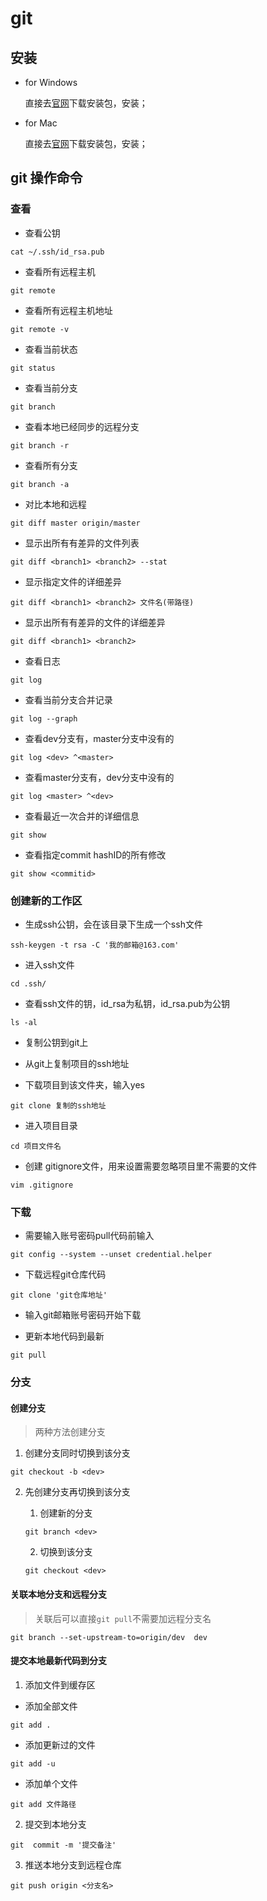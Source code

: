 # git
## 安装
- for Windows

  直接去[官网](https://git-scm.com/download/win)下载安装包，安装；

- for Mac

  直接去[官网](https://git-scm.com/download/mac)下载安装包，安装；

## git 操作命令

### 查看
- 查看公钥
```
cat ~/.ssh/id_rsa.pub
```

- 查看所有远程主机
```
git remote
```

- 查看所有远程主机地址
```
git remote -v
```

- 查看当前状态
```
git status
```

- 查看当前分支
```
git branch
```

- 查看本地已经同步的远程分支
```
git branch -r
```

- 查看所有分支
```
git branch -a
```

- 对比本地和远程
```
git diff master origin/master
```

- 显示出所有有差异的文件列表
```
git diff <branch1> <branch2> --stat
```

- 显示指定文件的详细差异
```
git diff <branch1> <branch2> 文件名(带路径)
```

- 显示出所有有差异的文件的详细差异
```
git diff <branch1> <branch2>
```

- 查看日志
```
git log
```

- 查看当前分支合并记录
```
git log --graph
```

- 查看dev分支有，master分支中没有的
```
git log <dev> ^<master>
```

- 查看master分支有，dev分支中没有的
```
git log <master> ^<dev>
```

- 查看最近一次合并的详细信息
```
git show
```

- 查看指定commit hashID的所有修改
```
git show <commitid>
```

### 创建新的工作区

- 生成ssh公钥，会在该目录下生成一个ssh文件
```
ssh-keygen -t rsa -C '我的邮箱@163.com'
```

- 进入ssh文件
```
cd .ssh/
```

- 查看ssh文件的钥，id_rsa为私钥，id_rsa.pub为公钥
```
ls -al
```

- 复制公钥到git上

- 从git上复制项目的ssh地址

- 下载项目到该文件夹，输入yes
```
git clone 复制的ssh地址
```

- 进入项目目录
```
cd 项目文件名
```

- 创建 gitignore文件，用来设置需要忽略项目里不需要的文件
```
vim .gitignore
```

### 下载
- 需要输入账号密码pull代码前输入
```
git config --system --unset credential.helper
```

- 下载远程git仓库代码
```
git clone 'git仓库地址' 
```

- 输入git邮箱账号密码开始下载

- 更新本地代码到最新
```
git pull
```

### 分支
#### 创建分支
> 两种方法创建分支

1. 创建分支同时切换到该分支
```
git checkout -b <dev>
```

2. 先创建分支再切换到该分支
    1. 创建新的分支
    ```
    git branch <dev>
    ```

    2. 切换到该分支
    ```
    git checkout <dev>
    ```

#### 关联本地分支和远程分支
> 关联后可以直接`git pull`不需要加远程分支名

```
git branch --set-upstream-to=origin/dev  dev
```

#### 提交本地最新代码到分支
1. 添加文件到缓存区
  - 添加全部文件
  ```
  git add .
  ```

  - 添加更新过的文件

  ```
  git add -u
  ```

  - 添加单个文件
  ```
  git add 文件路径
  ```

2. 提交到本地分支
```
git  commit -m '提交备注'
```

3. 推送本地分支到远程仓库
```
git push origin <分支名>
```
